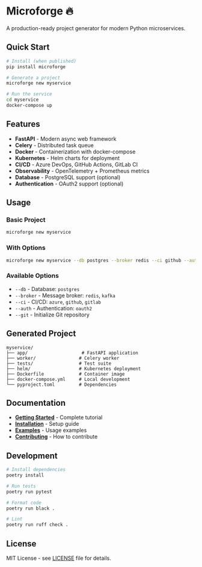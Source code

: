 # Microforge 🔥

A production-ready project generator for modern Python microservices.

## Quick Start

```bash
# Install (when published)
pip install microforge

# Generate a project
microforge new myservice

# Run the service
cd myservice
docker-compose up
```

## Features

- **FastAPI** - Modern async web framework
- **Celery** - Distributed task queue
- **Docker** - Containerization with docker-compose
- **Kubernetes** - Helm charts for deployment
- **CI/CD** - Azure DevOps, GitHub Actions, GitLab CI
- **Observability** - OpenTelemetry + Prometheus metrics
- **Database** - PostgreSQL support (optional)
- **Authentication** - OAuth2 support (optional)

## Usage

### Basic Project
```bash
microforge new myservice
```

### With Options
```bash
microforge new myservice --db postgres --broker redis --ci github --auth oauth2 --git
```

### Available Options
- `--db` - Database: `postgres`
- `--broker` - Message broker: `redis`, `kafka`
- `--ci` - CI/CD: `azure`, `github`, `gitlab`
- `--auth` - Authentication: `oauth2`
- `--git` - Initialize Git repository

## Generated Project

```
myservice/
├── app/                    # FastAPI application
├── worker/                # Celery worker
├── tests/                 # Test suite
├── helm/                  # Kubernetes deployment
├── Dockerfile             # Container image
├── docker-compose.yml     # Local development
└── pyproject.toml         # Dependencies
```

## Documentation

- **[Getting Started](docs/GETTING_STARTED.md)** - Complete tutorial
- **[Installation](docs/INSTALLATION.md)** - Setup guide
- **[Examples](examples/README.md)** - Usage examples
- **[Contributing](CONTRIBUTING.md)** - How to contribute

## Development

```bash
# Install dependencies
poetry install

# Run tests
poetry run pytest

# Format code
poetry run black .

# Lint
poetry run ruff check .
```

## License

MIT License - see [LICENSE](LICENSE) file for details.

